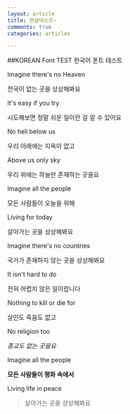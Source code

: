 ```yaml
---
layout: article
title: 한글테스트~
comments: true
categories: articles

---
```


##KOREAN Font TEST  한국어 폰트 테스트

Imagine there's no Heaven

천국이 없는 곳을 상상해봐요

It's easy if you try

시도해보면 정말 쉬운 일이란 걸 알 수 있어요

No hell below us

우리 아래에는 지옥이 없고

Above us only sky

우리 위에는 하늘만 존재하는 곳을요

Imagine all the people

모든 사람들이 오늘을 위해

Living for today

살아가는 곳을 상상해봐요

Imagine there's no countries

국가가 존재하지 않는 곳을 상상해봐요

It isn't hard to do

전혀 어렵지 않은 일이랍니다

Nothing to kill or die for

살인도 죽음도 없고

No religion too

*종교도 없는 곳을요*

Imagine all the people

**모든 사람들이 평화 속에서**

Living life in peace

>살아가는 곳을 상상해봐요


